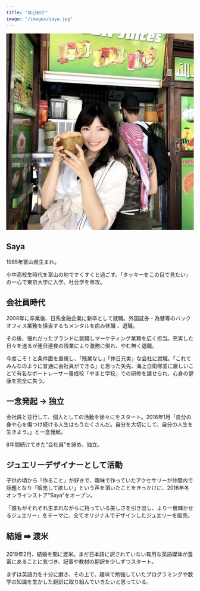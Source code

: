 ```yaml
---
title: "自己紹介"
image: "/images/saya.jpg"
---
```


![](/images/saya4.png)

## Saya

1985年富山県生まれ。

小中高校生時代を富山の地ですくすくと過ごす。「タッキーをこの目で見たい」の一心で東京大学に入学。社会学を専攻。

## 会社員時代

2008年に卒業後、日系金融企業に新卒として就職。外国証券・為替等のバックオフィス業務を担当するもメンタルを病み休職 、退職。

その後、憧れだったブランドに就職しマーケティング業務を広く担当。充実した日々を送るが連日連夜の残業により激務に倒れ、やむ無く退職。

今度こそ！と条件面を重視し、「残業なし」「休日充実」な会社に就職。「これでみんなのように普通に会社員ができる」と思った矢先、海上自衛隊並に厳しいことで有名なボートレーサー養成校「やまと学校」での研修を課せられ、心身の健康を完全に失う。

## 一念発起 → 独立

会社員と並行して、個人としての活動を徐々にをスタート。2016年1月「自分の身や心を傷つけ続ける人生はもうたくさんだ。自分を大切にして、自分の人生を生きよう。」と一念発起。

8年間続けてきた“会社員”を諦め、独立。

## ジュエリーデザイナーとして活動

子供の頃から「作ること」が好きで、趣味で作っていたアクセサリーが仲間内で話題となり「販売して欲しい」という声を頂いたことをきっかけに、2016年冬オンラインストア"Saya"をオープン。

「誰もがそれぞれ生まれながらに持っている美しさを引き出し、より一層輝かせるジュエリー」をテーマに、全てオリジナルでデザインしたジュエリーを販売。

## 結婚 ➡️ 渡米

2019年2月、結婚を期に渡米。まだ日本語に訳されていない有用な英語媒体が豊富にあることに気づき、記事や教材の翻訳を少しずつスタート。

まずは英語力を十分に磨き、その上で、趣味で勉強していたプログラミングや数学の知識を生かした翻訳に取り組んでいきたいと思っている。
